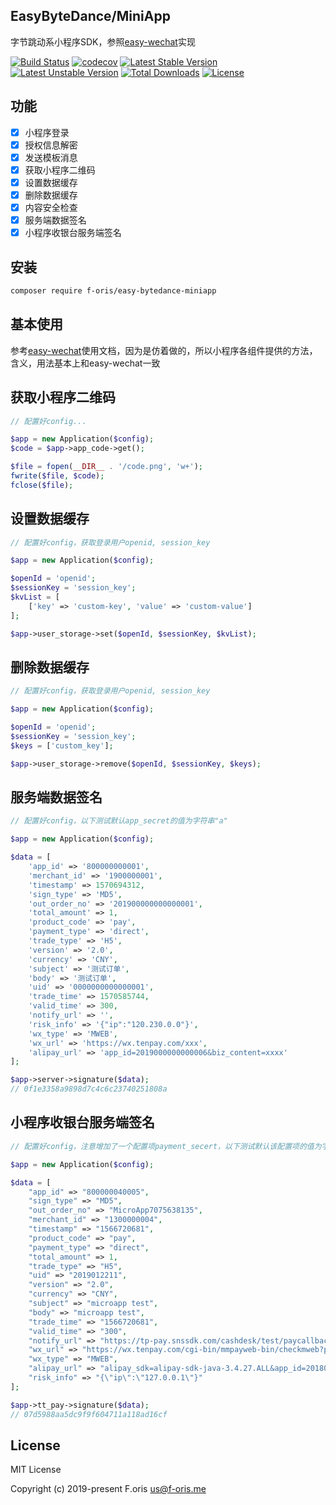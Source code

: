 ## EasyByteDance/MiniApp

字节跳动系小程序SDK，参照[easy-wechat](https://github.com/overtrue/wechat)实现

[![Build Status](https://travis-ci.com/itsanr-oris/bytedance-miniapp.svg?branch=master)](https://travis-ci.com/itsanr-oris/bytedance-miniapp)
[![codecov](https://codecov.io/gh/itsanr-oris/bytedance-miniapp/branch/master/graph/badge.svg)](https://codecov.io/gh/itsanr-oris/bytedance-miniapp)
[![Latest Stable Version](https://poser.pugx.org/f-oris/easy-bytedance-miniapp/v/stable)](https://packagist.org/packages/f-oris/easy-bytedance-miniapp)
[![Latest Unstable Version](https://poser.pugx.org/f-oris/easy-bytedance-miniapp/v/unstable)](https://packagist.org/packages/f-oris/easy-bytedance-miniapp)
[![Total Downloads](https://poser.pugx.org/f-oris/easy-bytedance-miniapp/downloads)](https://packagist.org/packages/f-oris/easy-bytedance-miniapp)
[![License](https://poser.pugx.org/f-oris/easy-bytedance-miniapp/license)](https://packagist.org/packages/f-oris/easy-bytedance-miniapp)

## 功能

- [x] 小程序登录
- [x] 授权信息解密
- [x] 发送模板消息
- [x] 获取小程序二维码
- [x] 设置数据缓存
- [x] 删除数据缓存
- [x] 内容安全检查
- [x] 服务端数据签名
- [x] 小程序收银台服务端签名

## 安装

```bash
composer require f-oris/easy-bytedance-miniapp
```

## 基本使用

参考[easy-wechat](https://github.com/overtrue/wechat)使用文档，因为是仿着做的，所以小程序各组件提供的方法，含义，用法基本上和easy-wechat一致

## 获取小程序二维码

```php
// 配置好config...

$app = new Application($config);
$code = $app->app_code->get();

$file = fopen(__DIR__ . '/code.png', 'w+');
fwrite($file, $code);
fclose($file);

```

## 设置数据缓存

```php
// 配置好config，获取登录用户openid, session_key

$app = new Application($config);

$openId = 'openid';
$sessionKey = 'session_key';
$kvList = [
    ['key' => 'custom-key', 'value' => 'custom-value']
];

$app->user_storage->set($openId, $sessionKey, $kvList);

```

## 删除数据缓存

```php
// 配置好config，获取登录用户openid, session_key

$app = new Application($config);

$openId = 'openid';
$sessionKey = 'session_key';
$keys = ['custom_key'];

$app->user_storage->remove($openId, $sessionKey, $keys);

```

## 服务端数据签名

```php
// 配置好config，以下测试默认app_secret的值为字符串"a"

$app = new Application($config);

$data = [
    'app_id' => '800000000001',
    'merchant_id' => '1900000001',
    'timestamp' => 1570694312,
    'sign_type' => 'MD5',
    'out_order_no' => '201900000000000001',
    'total_amount' => 1,
    'product_code' => 'pay',
    'payment_type' => 'direct',
    'trade_type' => 'H5',
    'version' => '2.0',
    'currency' => 'CNY',
    'subject' => '测试订单',
    'body' => '测试订单',
    'uid' => '0000000000000001',
    'trade_time' => 1570585744,
    'valid_time' => 300,
    'notify_url' => '',
    'risk_info' => '{"ip":"120.230.0.0"}',
    'wx_type' => 'MWEB',
    'wx_url' => 'https://wx.tenpay.com/xxx',
    'alipay_url' => 'app_id=2019000000000006&biz_content=xxxx'
];

$app->server->signature($data);
// 0f1e3358a9898d7c4c6c23740251808a

```

## 小程序收银台服务端签名

```php
// 配置好config，注意增加了一个配置项payment_secert，以下测试默认该配置项的值为字符串"a"

$app = new Application($config);

$data = [
    "app_id" => "800000040005",
    "sign_type" => "MD5",
    "out_order_no" => "MicroApp7075638135",
    "merchant_id" => "1300000004",
    "timestamp" => "1566720681",
    "product_code" => "pay",
    "payment_type" => "direct",
    "total_amount" => 1,
    "trade_type" => "H5",
    "uid" => "2019012211",
    "version" => "2.0",
    "currency" => "CNY",
    "subject" => "microapp test",
    "body" => "microapp test",
    "trade_time" => "1566720681",
    "valid_time" => "300",
    "notify_url" => "https://tp-pay.snssdk.com/cashdesk/test/paycallback",
    "wx_url" => "https://wx.tenpay.com/cgi-bin/mmpayweb-bin/checkmweb?prepay_id=wx25161122572189727ea14cfd1832451500&package=2746219290",
    "wx_type" => "MWEB",
    "alipay_url" => "alipay_sdk=alipay-sdk-java-3.4.27.ALL&app_id=2018061460417275&biz_content=%7B%22body%22%3A%22%E6%B5%8B%E8%AF%95%E8%AE%A2%E5%8D%95%22%2C%22extend_params%22%3A%7B%7D%2C%22out_trade_no%22%3A%2211908250000028453790%22%2C%22product_code%22%3A%22QUICK_MSECURITY_PAY%22%2C%22seller_id%22%3A%222088721387102560%22%2C%22subject%22%3A%22%E6%B5%8B%E8%AF%95%E8%AE%A2%E5%8D%95%22%2C%22timeout_express%22%3A%22599m%22%2C%22total_amount%22%3A%220.01%22%7D&charset=utf-8&format=json&method=alipay.trade.app.pay&notify_url=http%3A%2F%2Fapi-test-pcs.snssdk.com%2Fgateway%2Fpayment%2Fcallback%2Falipay%2Fnotify%2Fpay&sign=D2A6ua51os2aIzIH907ppK7Bd9Q2Kk5h7AtKPdudP%2Be%2BNTtAkp0Lfojtgl4BMOIQ3Z7cWyYMx6nk4qbntSx7aZnBhWAcImLbVVr1cmaYAedmrmJG%2B3f8G5TfAZu53ESzUgk02%2FhU1XV0iXRyE8TdEJ97ufmxwsUEc7K0EvwEFDIBCJg73meQtyCRFgCqYRWvmxetQgL7pwfKXpFXjAYsvFrRBas2YGYt689XpBS321g%2BZ8SZ0JOtLPWqhROzEs3dnAtWBW15y3NzRiSNi5rPzah4cWd4SgT0LZHmNf3eDQEHEcPmofoWfnA4ao75JmP95aLUxerMumzo9OwqhiYOUw%3D%3D&sign_type=RSA2&timestamp=2019-08-25+16%3A11%3A22&version=1.0",
    "risk_info" => "{\"ip\":\"127.0.0.1\"}"
];

$app->tt_pay->signature($data);
// 07d5988aa5dc9f9f604711a118ad16cf

```

## License

MIT License

Copyright (c) 2019-present F.oris <us@f-oris.me>
